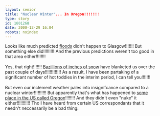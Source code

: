 ```yaml
---
layout: senior
title: "Nuclear Winter"... In Oregon!!!!!!!
type: story
id: 1801268
date: 2000-12-29 16:04
robots: noindex
---
```

Looks like much predicted <a href="http://seniorcitizen.blogspot.com/archives/2000_12_17_seniorcitizen_archive.html#1721325">floods</a> didn't happen to Glasgow!!!!!!! But something else did!!!!!!!!! And the previous predictions weren't too good in that area either!!!!!!!! <br/><br/>Yes, that right!!!!!!! <a href="http://www.thescotsman.co.uk/index.cfm?id=35665">Bazillions of inches of snow</a> have blanketed us over the past couple of days!!!!!!!!!!!!! As a result, I have been partaking of a significant number of hot toddies in the interim period, I can tell you!!!!!!! <br/><br/>But even our inclement weather pales into insignifcance compared to a nuclear winter!!!!!!!!!! But apparently that's what has happened to <a href="http://dailynews.netscape.com/mynsnews/story.tmpl?table=n&amp;cat=50100&amp;id=200012272344000220759">some place in the US called Oregon</a>!!!!!!!! And they didn't even "nuke" it either!!!!!!!!!!! Tho I have heard from certain US correspondants that it needn't neccessarily be a bad thing.